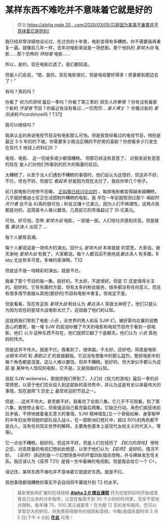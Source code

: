 # 某样东西不难吃并不意味着它就是好的

> 原文:[https://alpha male 20 . com/2020/03/05/只是因为某事不重要并不意味着它是好的/](https://alphamale20.com/2020/03/05/just-because-something-doesnt-suck-doesnt-mean-its-good/)

我已经非常详细地谈论过，在过去的十年里，电影变得有多糟糕。你不需要我再重复一遍。就像前几年一样，去年对电影来说是一场悲剧。那个他妈的 *星球大战* 电影……那个恐怖的 *终结者* 电影……

所以，是的。现在电影烂透了。我们都知道。

但是人们会说，“嗯，是的，现在电影很烂，但是电视要好得多！质量都到那边去了！”

有吗？真的吗？

你看了 *权力的游戏* 最后一季吗？你看了第三季的 *陌生人的事情* ？你有没有看那个新的 *守望者* 节目？你最近有没有看过…一饮而尽… *谁人博士* ？ 你看过新的 *星际迷航:Picard*show吗？T37】

我可以继续吗？

我承认总的来说电视节目没有电影那么可怕。但是我曾经看过的电视节目，特别是最近 3-5 年的的下坡。你需要多少政治正确的不好笑的喜剧？你想看多少只发生在现代 E 地球上的科幻片？

电视、电影、 这一切或多或少都很糟糕。 但那已经没有意思了。 对我来说有意思的现在 是人们对他们所看到的巨大的吸量的反应。

太糟糕了，以至于当人们遇到不糟糕的事情时，他们会认为这很好。但这并不好。不烂，但也不好。但是它 *看起来* 好是因为现在太烂了。我给你举几个例子。

前几部电影已经惨不忍睹， [正如我已经讨论过的](https://calebjonesblog.com/goodbye-star-wars/) 。每部电影都变得越来越糟糕，几乎就好像迪士尼正在试图制作糟糕的电影。我 早在一年前就预测过那个 *崛起的天行者* 会不会 A)真的很可怕；B)反正赚十亿美元，因为人们不再理性。这两点我都是对的。这简直令人难以置信，几周前它的市值超过了 10 亿美元。

可怕，好可怕，恐怖 *星球大战* 电影，一部接一部。人们呕吐并感到厌恶。但是接着 *曼达洛人* 出现了 …

每个人都有高潮。

每个人都说这是一场伟大的演出。回什么 *星球大战* 本来就是 的意思，大家说。谢天谢地 *星球大战* 有救了，大家都说。每个人都滔滔不绝地说*曼达洛人* 有多酷，B aby 尤达有多可爱。多棒的表演啊。T32

但是这不是一场精彩的演出。就是不烂。

我看了那个节目的每一集。挺好的。不太好。不是很好。但是 它 还是值得关注的。挺好的。它有有趣的方面，但有太多的粉丝服务，很多都没有任何意义，而且有很多情节直接从其他(更好的)节目和电影中重复。但肯定不差。

但是看看，现在有这些 *星球大战* 粉丝认为 *曼达洛人* 简直太神奇了。他们只是认为因为现在的星球大战电影太烂了。这扭曲了他们的认知。

这就把我们带到了电影 *小丑* 。全世界的男人和反 SJW 们，被好莱坞左翼的说教恶心的要死，被一堆 SJW 的屁话吵醒了今天的电影和电视节目终于看到一部电影，他们 *认为* 这种东西不存在，他们就把它翻了个底朝天。他们认为 *小丑* 真他妈的伟大。

但是这并不伟大。就是不烂。我看到了。很体面。不太好。还好吧。简直是电影 *出租车司机* 和 *喜剧之王* 的直接翻版。它远没有想象中的那么猛烈。整部电影中的每个角色都是混蛋，这让人难以置信。但并不糟糕。挺好的。但大家似乎都认为这部 是 某种令人惊叹的电影。它不是。又是扭曲的认知。

说起 SJW wokeness，那就把我们带到了。人们对《权力的游戏》最后一季的非常愤怒，以至于他们完全投入到这部新的巫师秀中，并认为这是有史以来最伟大的事情。现在是网飞 历史上 最受欢迎的节目之一。

但是……这并不伟大。甚至都不好。我看完了全部八集。它几乎不可观看。到了第六集，我想停止看它，但我强迫自己看完最后两集。它缺乏行动。角色们疯狂地前后矛盾，不停地做着毫无意义的事情。SJW 精神错乱(又一个骨瘦如柴、身穿板甲的中年妇女带领她的部队投入战斗，在一部欧洲幻想片中，超过 50%的角色都不是白人，没有任何现实世界的解释，主要角色基本上是现代女权主义的代言人，等等)。

它一点也不糟糕。挺好的。但这并不好。但是人们在经历了 *【权力的游戏】* 惨败之后，对高质量的电视幻想如此绝望，以至于他们认为 *【巫师】* 是好的。情况不妙。 *《巫师》* 讲述的是一个幻想场景中的坏蛋四处猎杀怪物，并与辣妹发生性关系。我应该认为《巫师 T21》是我一生中最棒的电视剧。但是我会给它一个 C+。

请记住，某样东西不难吃并不意味着它就是好东西。就是不烂。

其他事情都很糟糕的事实不会自动将平庸提升到 T2 的水平。

> 最新更新和扩展的在线视频 [**Alpha 2.0 商业课程**](https://alphamale20.com/bizcourse) 将为您提供如何开始或改善自己业务的分步指导，让您在每周不到 30 个小时的时间里，完全不受地点限制，每年赚 75，000 美元或更多！在为期 12 天的发布期间，您可以享受巨大的折扣，并免费获得额外的视频和音频。今晚(美国东部时间 3 月 5 日)下午 4 点起 [**在此**](https://alphamale20.com/bizcourse) 可用！